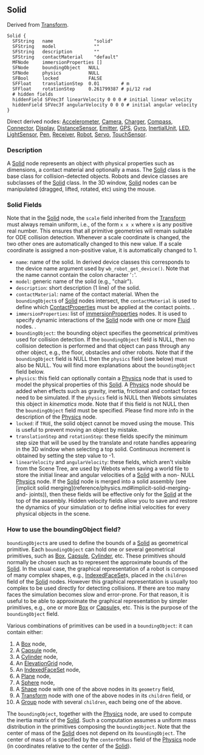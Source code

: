 ## Solid

Derived from [Transform](reference/transform.md#transform).

```
Solid {
  SFString   name               "solid"
  SFString   model              ""
  SFString   description        ""
  SFString   contactMaterial    "default"
  MFNode     immersionProperties []
  SFNode     boundingObject   NULL
  SFNode     physics          NULL
  SFBool     locked           FALSE
  SFFloat    translationStep  0.01        # m
  SFFloat    rotationStep     0.261799387 # pi/12 rad
  # hidden fields
  hiddenField SFVec3f linearVelocity 0 0 0 # initial linear velocity
  hiddenField SFVec3f angularVelocity 0 0 0 # initial angular velocity
}
```

Direct derived nodes: [Accelerometer](reference/accelerometer.md#accelerometer),
[Camera](reference/camera.md#camera), [Charger](reference/charger.md#charger),
[Compass](reference/compass.md#compass),
[Connector](reference/connector.md#connector),
[Display](reference/display.md#display),
[DistanceSensor](reference/distancesensor.md#distancesensor),
[Emitter](reference/emitter.md#emitter), [GPS](reference/gps.md#gps),
[Gyro](reference/gyro.md#gyro),
[InertialUnit](reference/inertialunit.md#inertialunit),
[LED](reference/led.md#led),
[LightSensor](reference/lightsensor.md#lightsensor),
[Pen](reference/pen.md#pen), [Receiver](reference/receiver.md#receiver),
[Robot](reference/robot.md#robot), [Servo](reference/servo.md#servo),
[TouchSensor](reference/touchsensor.md#touchsensor).

### Description

A [Solid](reference/solid.md#solid) node represents an object with physical
properties such as dimensions, a contact material and optionally a mass. The
[Solid](reference/solid.md#solid) class is the base class for collision-detected
objects. Robots and device classes are subclasses of the
[Solid](reference/solid.md#solid) class. In the 3D window,
[Solid](reference/solid.md#solid) nodes can be manipulated (dragged, lifted,
rotated, etc) using the mouse.

### Solid Fields

Note that in the [Solid](reference/solid.md#solid) node, the `scale` field
inherited from the [Transform](reference/transform.md#transform) must always
remain uniform, i.e., of the form `x x x` where `x` is any positive real number.
This ensures that all primitive geometries will remain suitable for ODE
collision detection. Whenever a scale coordinate is changed, the two other ones
are automatically changed to this new value. If a scale coordinate is assigned a
non-positive value, it is automatically changed to 1.

- `name`: name of the solid. In derived device classes this corresponds to the
device name argument used by `wb_robot_get_device()`. Note that the name cannot
contain the colon character '`:`'.
- `model`: generic name of the solid (e.g., "chair").
- `description`: short description (1 line) of the solid.
- `contactMaterial`: name of the contact material. When the `boundingObject`s of
[Solid](reference/solid.md#solid) nodes intersect, the `contactMaterial` is used
to define which
[ContactProperties](reference/contactproperties.md#contactproperties) must be
applied at the contact points. .
- `immersionProperties`: list of [
immersionProperties](reference/immersionproperties.md#immersionproperties)
nodes. It is used to specify dynamic interactions of the
[Solid](reference/solid.md#solid) node with one or more
[Fluid](reference/fluid.md#fluid) nodes. .
- `boundingObject`: the bounding object specifies the geometrical primitives used
for collision detection. If the `boundingObject` field is NULL, then no
collision detection is performed and that object can pass through any other
object, e.g., the floor, obstacles and other robots. Note that if the
`boundingObject` field is NULL then the `physics` field (see below) must also be
NULL. You will find more explanations about the `boundingObject` field below.
- `physics`: this field can optionally contain a
[Physics](reference/physics.md#physics) node that is used to model the physical
properties of this [Solid](reference/solid.md#solid). A
[Physics](reference/physics.md#physics) node should be added when effects such
as gravity, inertia, frictional and contact forces need to be simulated. If the
`physics` field is NULL then Webots simulates this object in *kinematics* mode.
Note that if this field is not NULL then the `boundingObject` field must be
specified. Please find more info in the description of the
[Physics](reference/physics.md#physics) node.
- `locked`: if `TRUE`, the solid object cannot be moved using the mouse. This is
useful to prevent moving an object by mistake.
- `translationStep` and `rotationStep`: these fields specify the minimum step size
that will be used by the translate and rotate handles appearing in the 3D window
when selecting a top solid. Continuous increment is obtained by setting the step
value to -1.
- `linearVelocity` and `angularVelocity`: these fields, which aren't visible from
the Scene Tree, are used by Webots when saving a world file to store the initial
linear and angular velocities of a [Solid](reference/solid.md#solid) with a non-
NULL [Physics](reference/physics.md#physics) node. If the
[Solid](reference/solid.md#solid) node is merged into a solid assembly (see
[implicit solid merging](reference/physics.md#implicit-solid-merging-and-
joints)), then these fields will be effective only for the
[Solid](reference/solid.md#solid) at the top of the assembly. Hidden velocity
fields allow you to save and restore the dynamics of your simulation or to
define initial velocities for every physical objects in the scene.

### How to use the boundingObject field?

`boundingObject`s are used to define the bounds of a
[Solid](reference/solid.md#solid) as geometrical primitive. Each
`boundingObject` can hold one or several geometrical primitives, such as
[Box](reference/box.md#box), [Capsule](reference/capsule.md#capsule),
[Cylinder](reference/cylinder.md#cylinder), etc. These primitives should
normally be chosen such as to represent the approximate bounds of the
[Solid](reference/solid.md#solid). In the usual case, the graphical
representation of a robot is composed of many complex shapes, e.g.,
[IndexedFaceSet](reference/indexedfaceset.md#indexedfaceset)s, placed in the
`children` field of the [Solid](reference/solid.md#solid) nodes. However this
graphical representation is usually too complex to be used directly for
detecting collisions. If there are too many faces the simulation becomes slow
and error-prone. For that reason, it is useful to be able to approximate the
graphical representation by simpler primitives, e.g., one or more
[Box](reference/box.md#box) or [Capsule](reference/capsule.md#capsule)s, etc.
This is the purpose of the `boundingObject` field.

Various combinations of primitives can be used in a `boundingObject`: it can
contain either:

1. A [Box](reference/box.md#box) node,
2. A [Capsule](reference/capsule.md#capsule) node,
3. A [Cylinder](reference/cylinder.md#cylinder) node,
4. An [ElevationGrid](reference/elevationgrid.md#elevationgrid) node,
5. An [IndexedFaceSet](reference/indexedfaceset.md#indexedfaceset) node,
6. A [Plane](reference/plane.md#plane) node,
7. A [Sphere](reference/sphere.md#sphere) node,
8. A [Shape](reference/shape.md#shape) node with one of the above nodes in its
`geometry` field,
9. A [Transform](reference/transform.md#transform) node with one of the above nodes
in its `children` field, or
10. A [Group](reference/group.md#group) node with several `children`, each being one
of the above.

The `boundingObject`, together with the [Physics](reference/physics.md#physics)
node, are used to compute the inertia matrix of the
[Solid](reference/solid.md#solid). Such a computation assumes a uniform mass
distribution in the primitives composing the `boundingObject`. Note that the
center of mass of the [Solid](reference/solid.md#solid) does not depend on its
`boundingObject`. The center of mass of is specified by the `centerOfMass` field
of the [Physics](reference/physics.md#physics) node (in coordinates relative to
the center of the [Solid](reference/solid.md#solid)).

